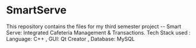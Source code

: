 # SmartServe
This repository contains the files for my third semester project -- Smart Serve: Integrated Cafeteria Management &amp; Transactions. Tech Stack used : Language: C++ , GUI: Qt Creator , Database: MySQL 
